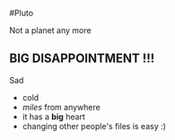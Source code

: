 #Pluto

Not a planet any more

## BIG DISAPPOINTMENT !!!

Sad
- cold
- *miles* from anywhere
- it has a **big** heart
- changing other people's files is easy :)
